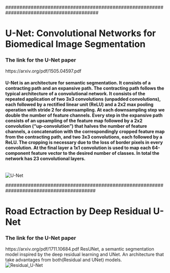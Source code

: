 #########################################################################################
</br>
<h1><b>U-Net: Convolutional Networks for Biomedical Image Segmentation</b></h1>

<h3>The link for the U-Net paper</h3> https://arxiv.org/pdf/1505.04597.pdf
<h4>U-Net is an architecture for semantic segmentation.
It consists of a contracting path and an expansive path. 
The contracting path follows the typical architecture of a convolutional network. 
It consists of the repeated application of two 3x3 convolutions (unpadded convolutions), 
each followed by a rectified linear unit (ReLU) and a 2x2 max pooling operation with stride 2 for downsampling.
At each downsampling step we double the number of feature channels.
Every step in the expansive path consists of an upsampling of the feature map followed by a 2x2 convolution 
(“up-convolution”) that halves the number of feature channels, a concatenation with the correspondingly cropped feature map from the contracting path,
and two 3x3 convolutions, each followed by a ReLU.
The cropping is necessary due to the loss of border pixels in every convolution.
At the final layer a 1x1 convolution is used to map each 64-component feature vector to the desired number of classes.
In total the network has 23 convolutional layers.</h4>
</br>
<img src="https://raw.githubusercontent.com/zhixuhao/unet/master/img/u-net-architecture.png" alt="U-Net">
</br>

 ########################################################################################
 
 <h1><b>Road Ectraction by Deep Residual U-Net</b></h1>
 
<h3>The link for the U-Net paper</h3> https://arxiv.org/pdf/1711.10684.pdf
ResUNet, a semantic segmentation model inspired by the deep residual learning and UNet. An architecture that take advantages from both(Residual and UNet) models.
</br>
<img src="https://raw.githubusercontent.com/nikhilroxtomar/Deep-Residual-Unet/master/images/arch.png" alt="Residual_U-Net">


 
